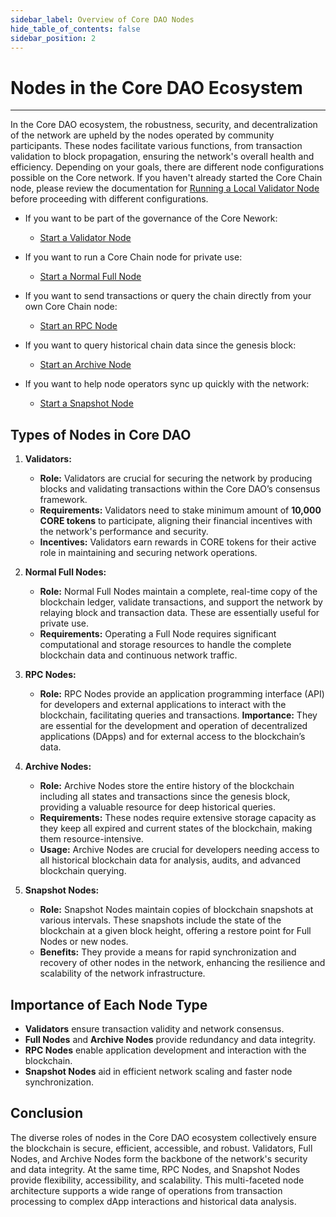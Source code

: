 ```yaml
---
sidebar_label: Overview of Core DAO Nodes
hide_table_of_contents: false
sidebar_position: 2
---
```


# Nodes in the Core DAO Ecosystem
---

In the Core DAO ecosystem, the robustness, security, and decentralization of the network are upheld by the nodes operated by community participants. These nodes facilitate various functions, from transaction validation to block propagation, ensuring the network's overall health and efficiency. Depending on your goals, there are different node configurations possible on the Core network. If you haven't already started the Core Chain node, please review the documentation for [Running a Local Validator Node](./validator/running-validator.md) before proceeding with different configurations.

* If you want to be part of the governance of the Core Nework:

    * [Start a Validator Node](./config/validator-node-config.md)

* If you want to run a Core Chain node for private use:
    * [Start a Normal Full Node](./Full-Node/on-mainnet.md)

* If you want to send transactions or query the chain directly from your own Core Chain node:

    * [Start an RPC Node](./config/rpc-node-config.md)

* If you want to query historical chain data since the genesis block:

    * [Start an Archive Node](./config/archive-node-config.md)

* If you want to help node operators sync up quickly with the network:

    * [Start a Snapshot Node](./config/snapshot-node-config.md)

## Types of Nodes in Core DAO
1. **Validators:**
    * **Role:** Validators are crucial for securing the network by producing blocks and validating transactions within the Core DAO’s consensus framework.
    * **Requirements:** Validators need to stake minimum amount of **10,000 CORE tokens** to participate, aligning their financial incentives with the network's performance and security.
    * **Incentives:** Validators earn rewards in CORE tokens for their active role in maintaining and securing network operations.

2. **Normal Full Nodes:**
    * **Role:** Normal Full Nodes maintain a complete, real-time copy of the blockchain ledger, validate transactions, and support the network by relaying block and transaction data. These are essentially useful for private use. 
    * **Requirements:** Operating a Full Node requires significant computational and storage resources to handle the complete blockchain data and continuous network traffic.
    
3. **RPC Nodes:**
    * **Role:** RPC Nodes provide an application programming interface (API) for developers and external applications to interact with the blockchain, facilitating queries and transactions.
    **Importance:** They are essential for the development and operation of decentralized applications (DApps) and for external access to the blockchain’s data.

4. **Archive Nodes:**
    * **Role:** Archive Nodes store the entire history of the blockchain including all states and transactions since the genesis block, providing a valuable resource for deep historical queries.
    * **Requirements:** These nodes require extensive storage capacity as they keep all expired and current states of the blockchain, making them resource-intensive.
    * **Usage:** Archive Nodes are crucial for developers needing access to all historical blockchain data for analysis, audits, and advanced blockchain querying.

5. **Snapshot Nodes:**
    * **Role:** Snapshot Nodes maintain copies of blockchain snapshots at various intervals. These snapshots include the state of the blockchain at a given block height, offering a restore point for Full Nodes or new nodes.
    * **Benefits:** They provide a means for rapid synchronization and recovery of other nodes in the network, enhancing the resilience and scalability of the network infrastructure.


## Importance of Each Node Type
* **Validators** ensure transaction validity and network consensus.
* **Full Nodes** and **Archive Nodes** provide redundancy and data integrity.
* **RPC Nodes** enable application development and interaction with the blockchain.
* **Snapshot Nodes** aid in efficient network scaling and faster node synchronization.

## Conclusion
The diverse roles of nodes in the Core DAO ecosystem collectively ensure the blockchain is secure, efficient, accessible, and robust. Validators, Full Nodes, and Archive Nodes form the backbone of the network's security and data integrity. At the same time, RPC Nodes, and Snapshot Nodes provide flexibility, accessibility, and scalability. This multi-faceted node architecture supports a wide range of operations from transaction processing to complex dApp interactions and historical data analysis.